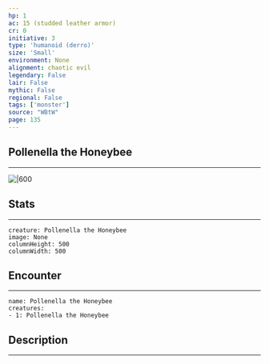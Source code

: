 ```yaml
---
hp: 1
ac: 15 (studded leather armor)
cr: 0
initiative: 3
type: 'humanoid (derro)'    
size: 'Small'
environment: None
alignment: chaotic evil
legendary: False
lair: False
mythic: False
regional: False
tags: ['monster']
source: "WBtW"
page: 135
---
```


## Pollenella the Honeybee
---

![|600](D:/Program%20Files/5e.tools/img/bestiary/WBtW/Pollenella%20the%20Honeybee.jpg)

## Stats
---

```statblock
creature: Pollenella the Honeybee
image: None
columnHeight: 500
columnWidth: 500
```

## Encounter
---

```encounter-table
name: Pollenella the Honeybee
creatures:
- 1: Pollenella the Honeybee
```

## Description
---





